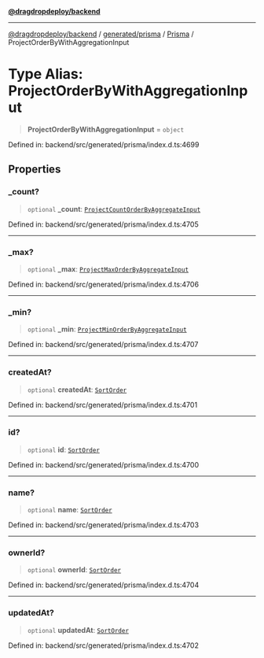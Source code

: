 [**@dragdropdeploy/backend**](../../../../../README.md)

***

[@dragdropdeploy/backend](../../../../../README.md) / [generated/prisma](../../../README.md) / [Prisma](../README.md) / ProjectOrderByWithAggregationInput

# Type Alias: ProjectOrderByWithAggregationInput

> **ProjectOrderByWithAggregationInput** = `object`

Defined in: backend/src/generated/prisma/index.d.ts:4699

## Properties

### \_count?

> `optional` **\_count**: [`ProjectCountOrderByAggregateInput`](ProjectCountOrderByAggregateInput.md)

Defined in: backend/src/generated/prisma/index.d.ts:4705

***

### \_max?

> `optional` **\_max**: [`ProjectMaxOrderByAggregateInput`](ProjectMaxOrderByAggregateInput.md)

Defined in: backend/src/generated/prisma/index.d.ts:4706

***

### \_min?

> `optional` **\_min**: [`ProjectMinOrderByAggregateInput`](ProjectMinOrderByAggregateInput.md)

Defined in: backend/src/generated/prisma/index.d.ts:4707

***

### createdAt?

> `optional` **createdAt**: [`SortOrder`](SortOrder.md)

Defined in: backend/src/generated/prisma/index.d.ts:4701

***

### id?

> `optional` **id**: [`SortOrder`](SortOrder.md)

Defined in: backend/src/generated/prisma/index.d.ts:4700

***

### name?

> `optional` **name**: [`SortOrder`](SortOrder.md)

Defined in: backend/src/generated/prisma/index.d.ts:4703

***

### ownerId?

> `optional` **ownerId**: [`SortOrder`](SortOrder.md)

Defined in: backend/src/generated/prisma/index.d.ts:4704

***

### updatedAt?

> `optional` **updatedAt**: [`SortOrder`](SortOrder.md)

Defined in: backend/src/generated/prisma/index.d.ts:4702
